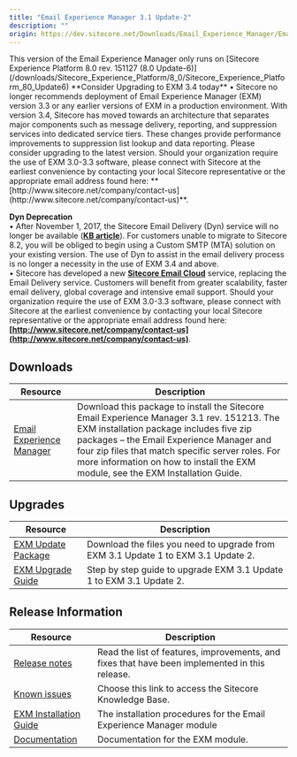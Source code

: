 ```yaml
---
title: "Email Experience Manager 3.1 Update-2"
description: ""
origin: https://dev.sitecore.net/Downloads/Email_Experience_Manager/Email_Experience_Manager_31/Email_Experience_Manager_31_Update_2.aspx
---
```


  <Alert variant='warning' mb={4}>
    <AlertIcon />
    This version of the Email Experience Manager only runs on [Sitecore Experience Platform 8.0 rev. 151127 (8.0 Update-6)](/downloads/Sitecore_Experience_Platform/8_0/Sitecore_Experience_Platform_80_Update6)
  </Alert>
  
  <Alert variant='warning' mb={4}>
    <AlertIcon />
    **Consider Upgrading to EXM 3.4 today**  
• Sitecore no longer recommends deployment of Email Experience Manager (EXM) version 3.3 or any earlier versions of EXM in a production environment. With version 3.4, Sitecore has moved towards an architecture that separates major components such as message delivery, reporting, and suppression services into dedicated service tiers. These changes provide performance improvements to suppression list lookup and data reporting. Please consider upgrading to the latest version. Should your organization require the use of EXM 3.0-3.3 software, please connect with Sitecore at the earliest convenience by contacting your local Sitecore representative or the appropriate email address found here: **[http://www.sitecore.net/company/contact-us](http://www.sitecore.net/company/contact-us)**.  
  
**Dyn Deprecation**  
• After November 1, 2017, the Sitecore Email Delivery (Dyn) service will no longer be available (**[KB article](https://kb.sitecore.net/articles/669456)**). For customers unable to migrate to Sitecore 8.2, you will be obliged to begin using a Custom SMTP (MTA) solution on your existing version. The use of Dyn to assist in the email delivery process is no longer a necessity in the use of EXM 3.4 and above.  
• Sitecore has developed a new **[Sitecore Email Cloud](https://doc.sitecore.net/email_experience_manager/configuring_the_delivery_process/message_transfer_agent/the_sitecore_email_cloud_compared_to_the_custom_smtp)** service, replacing the Email Delivery service. Customers will benefit from greater scalability, faster email delivery, global coverage and intensive email support. Should your organization require the use of EXM 3.0-3.3 software, please connect with Sitecore at the earliest convenience by contacting your local Sitecore representative or the appropriate email address found here: **[http://www.sitecore.net/company/contact-us](http://www.sitecore.net/company/contact-us)**.
  </Alert>
  

## Downloads

 | Resource | Description |
 | --- | --- |
 | [Email Experience Manager](https://scdp.blob.core.windows.net/downloads/Email%20Experience%20Manager/Email%20Experience%20Manager%2031/Email%20Experience%20Manager%2031%20Update%202/Secure/Email%20Experience%20Manager%203.1.2%20rev.%20151213%20NOT%20SC%20PACKAGE.zip) | Download this package to install the Sitecore Email Experience Manager 3.1 rev. 151213. The EXM installation package includes five zip packages – the Email Experience Manager and four zip files that match specific server roles. For more information on how to install the EXM module, see the EXM Installation Guide. |

## Upgrades

 | Resource | Description |
 | --- | --- |
 | [EXM Update Package](https://scdp.blob.core.windows.net/downloads/Email%20Experience%20Manager/Email%20Experience%20Manager%2031/Email%20Experience%20Manager%2031%20Update%202/Secure/Email%20Experience%20Manager%203.1.2%20rev.%20151213%20Update%20Package.zip) | Download the files you need to upgrade from EXM 3.1 Update 1 to EXM 3.1 Update 2. |
 | [EXM Upgrade Guide](https://scdp.blob.core.windows.net/downloads/Email%20Experience%20Manager/Email%20Experience%20Manager%2031/Email%20Experience%20Manager%2031%20Update%202/Secure/EXM%203%201%20Update%202%20Upgrade%20Instructions.pdf) | Step by step guide to upgrade EXM 3.1 Update 1 to EXM 3.1 Update 2. |

## Release Information

 | Resource | Description |
 | --- | --- |
 | [Release notes](/downloads/Email_Experience_Manager/Email_Experience_Manager_31/Email_Experience_Manager_31_Update_2/Release_Notes) | Read the list of features, improvements, and fixes that have been implemented in this release.  <br /> |
 | [Known issues](https://kb.sitecore.net/articles/149565) | Choose this link to access the Sitecore Knowledge Base. |
 | [EXM Installation Guide](https://scdp.blob.core.windows.net/downloads/Email%20Experience%20Manager/Email%20Experience%20Manager%2031/Email%20Experience%20Manager%2031%20Update%202/Secure/EXM_Installation_Guide_31_Update2.pdf) | The installation procedures for the Email Experience Manager module |
 | [Documentation](https://doc.sitecore.net:443/en/Products/Email_Experience_Manager/31) | Documentation for the EXM module. |